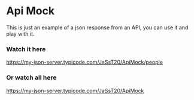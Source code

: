 # Api Mock
This is just an example of a json response from an API, you can use it and play with it.

### Watch it here
https://my-json-server.typicode.com/JaSsT20/ApiMock/people

### Or watch all here
https://my-json-server.typicode.com/JaSsT20/ApiMock
